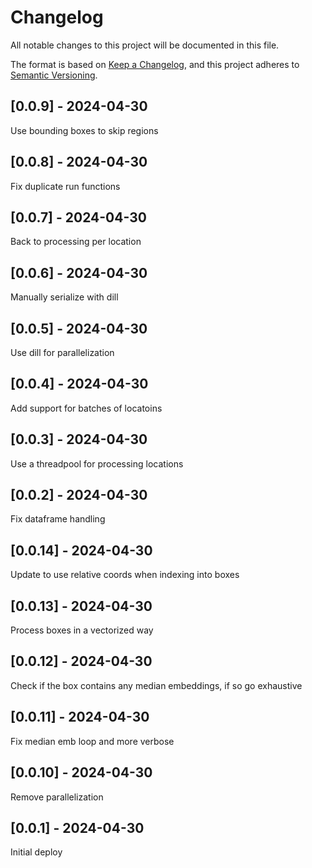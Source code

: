 # Changelog
All notable changes to this project will be documented in this file.

The format is based on [Keep a Changelog](https://keepachangelog.com/en/1.0.0/),
and this project adheres to [Semantic Versioning](https://semver.org/spec/v2.0.0.html).

## [0.0.9] - 2024-04-30
Use bounding boxes to skip regions

## [0.0.8] - 2024-04-30
Fix duplicate run functions

## [0.0.7] - 2024-04-30
Back to processing per location

## [0.0.6] - 2024-04-30
Manually serialize with dill

## [0.0.5] - 2024-04-30
Use dill for parallelization

## [0.0.4] - 2024-04-30
Add support for batches of locatoins

## [0.0.3] - 2024-04-30
Use a threadpool for processing locations

## [0.0.2] - 2024-04-30
Fix dataframe handling

## [0.0.14] - 2024-04-30
Update to use relative coords when indexing into boxes

## [0.0.13] - 2024-04-30
Process boxes in a vectorized way

## [0.0.12] - 2024-04-30
Check if the box contains any median embeddings, if so go exhaustive

## [0.0.11] - 2024-04-30
Fix median emb loop and more verbose

## [0.0.10] - 2024-04-30
Remove parallelization

## [0.0.1] - 2024-04-30
Initial deploy
